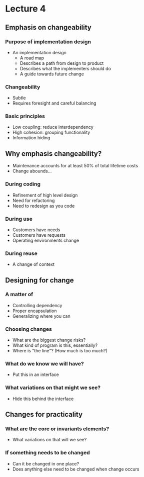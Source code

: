 # Lecture 4

## Emphasis on changeability

### Purpose of implementation design

- An implementation design 
    - A road map
    - Describes a path from design to product
    - Describes what the implementers should do
    - A guide towards future change

### Changeability

- Subtle
- Requires foresight and careful balancing

### Basic principles

- Low coupling: reduce interdependency
- High cohesion: grouping functionality
- Information hiding

## Why emphasis changeability?

- Maintenance accounts for at least 50% of total lifetime costs
- Change abounds...

### During coding

- Refinement of high level design
- Need for refactoring
- Need to redesign as you code

### During use

- Customers have needs
- Customers have requests
- Operating environments change

### During reuse

- A change of context

## Designing for change

### A matter of

- Controlling dependency
- Proper encapsulation
- Generalizing where you can

### Choosing changes

- What are the biggest change risks?
- What kind of program is this, essentially?
- Where is "the line"? (How much is too much?)

### What do we know we will have?

- Put this in an interface

### What variations on that might we see?

- Hide this behind the interface

## Changes for practicality

### What are the core or invariants elements?

- What variations on that will we see?

### If something needs to be changed

- Can it be changed in one place?
- Does anything else need to be changed when change occurs
 
